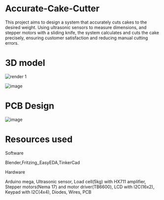 # Accurate-Cake-Cutter
This project aims to design a system that accurately cuts cakes to the desired weight. Using ultrasonic sensors to measure dimensions, and stepper motors with a sliding knife, the system calculates and cuts the cake precisely, ensuring customer satisfaction and reducing manual cutting errors.

# 3D model

![render 1](https://github.com/ChamodaHerath/Accurate-Cake-Cutter-/assets/143281468/c32ad070-ce94-4533-9466-35c3b241b673)

 
![image](https://github.com/ChamodaHerath/Accurate-Cake-Cutter-/assets/143281468/56d02ad4-f284-4876-9027-adad1b237a3a)

# PCB Design
![image](https://github.com/ChamodaHerath/Accurate-Cake-Cutter-/assets/143281468/22397142-449f-4007-b226-a88f24102f57)

# Resources used
Software

Blender,Fritzing,,EasyEDA,TinkerCad

Hardware

Arduino mega, Ultrasonic sensor, Load cell(5kg) with HX711 amplifier, Stepper motors(Nema 17) and motor driver(TB6600), LCD with I2C(16x2), Keypad with I2C(4x4), Diodes, Wires, PCB



